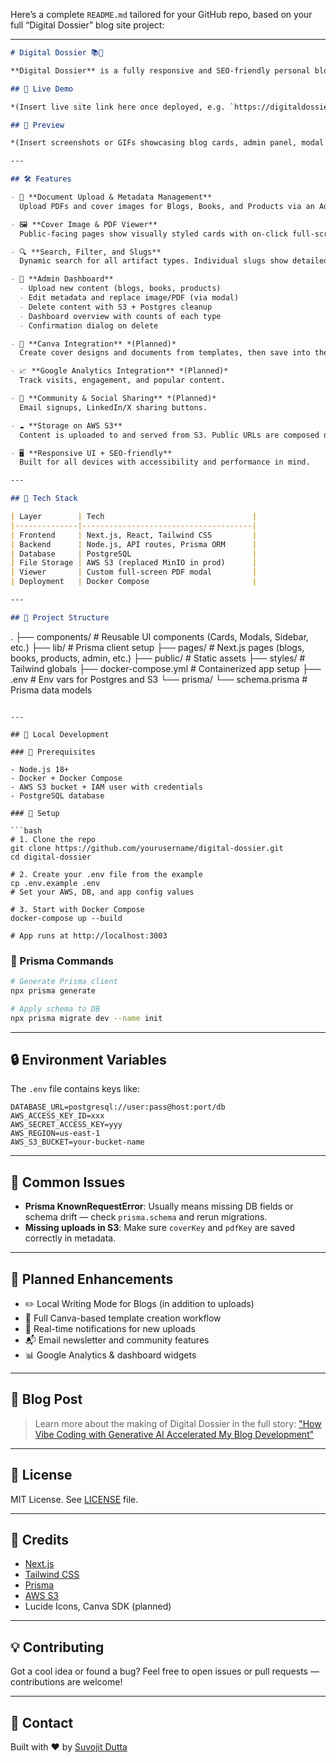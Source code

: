 Here’s a complete `README.md` tailored for your GitHub repo, based on your full “Digital Dossier” blog site project:

---

```markdown
# Digital Dossier 📚📝

**Digital Dossier** is a fully responsive and SEO-friendly personal blog and content hub built using **Next.js**, **Tailwind CSS**, **Prisma**, **PostgreSQL**, and **AWS S3**. It supports uploading and viewing **blogs**, **books**, and **product documents**, with cover images, PDF viewing/downloading, and admin-level content management.

## 🚀 Live Demo

*(Insert live site link here once deployed, e.g. `https://digitaldossier.com`)*

## 📸 Preview

*(Insert screenshots or GIFs showcasing blog cards, admin panel, modal forms, and PDF viewer)*

---

## 🛠️ Features

- 🧾 **Document Upload & Metadata Management**  
  Upload PDFs and cover images for Blogs, Books, and Products via an Admin panel.

- 🖼️ **Cover Image & PDF Viewer**  
  Public-facing pages show visually styled cards with on-click full-screen PDF viewing and download support.

- 🔍 **Search, Filter, and Slugs**  
  Dynamic search for all artifact types. Individual slugs show detailed views (`/blogs/[slug]`, etc.).

- 🧰 **Admin Dashboard**
  - Upload new content (blogs, books, products)
  - Edit metadata and replace image/PDF (via modal)
  - Delete content with S3 + Postgres cleanup
  - Dashboard overview with counts of each type
  - Confirmation dialog on delete

- 🎨 **Canva Integration** *(Planned)*  
  Create cover designs and documents from templates, then save into the platform.

- 📈 **Google Analytics Integration** *(Planned)*  
  Track visits, engagement, and popular content.

- 📣 **Community & Social Sharing** *(Planned)*  
  Email signups, LinkedIn/X sharing buttons.

- ☁️ **Storage on AWS S3**  
  Content is uploaded to and served from S3. Public URLs are composed dynamically.

- 🖥️ **Responsive UI + SEO-friendly**  
  Built for all devices with accessibility and performance in mind.

---

## 🧩 Tech Stack

| Layer        | Tech                                 |
|--------------|--------------------------------------|
| Frontend     | Next.js, React, Tailwind CSS         |
| Backend      | Node.js, API routes, Prisma ORM      |
| Database     | PostgreSQL                           |
| File Storage | AWS S3 (replaced MinIO in prod)      |
| Viewer       | Custom full-screen PDF modal         |
| Deployment   | Docker Compose                       |

---

## 📁 Project Structure

```

.
├── components/         # Reusable UI components (Cards, Modals, Sidebar, etc.)
├── lib/                # Prisma client setup
├── pages/              # Next.js pages (blogs, books, products, admin, etc.)
├── public/             # Static assets
├── styles/             # Tailwind globals
├── docker-compose.yml  # Containerized app setup
├── .env                # Env vars for Postgres and S3
└── prisma/
└── schema.prisma   # Prisma data models

````

---

## 🧪 Local Development

### 🧰 Prerequisites

- Node.js 18+
- Docker + Docker Compose
- AWS S3 bucket + IAM user with credentials
- PostgreSQL database

### 🏁 Setup

```bash
# 1. Clone the repo
git clone https://github.com/yourusername/digital-dossier.git
cd digital-dossier

# 2. Create your .env file from the example
cp .env.example .env
# Set your AWS, DB, and app config values

# 3. Start with Docker Compose
docker-compose up --build

# App runs at http://localhost:3003
````

### 🔄 Prisma Commands

```bash
# Generate Prisma client
npx prisma generate

# Apply schema to DB
npx prisma migrate dev --name init
```

---

## 🔒 Environment Variables

The `.env` file contains keys like:

```env
DATABASE_URL=postgresql://user:pass@host:port/db
AWS_ACCESS_KEY_ID=xxx
AWS_SECRET_ACCESS_KEY=yyy
AWS_REGION=us-east-1
AWS_S3_BUCKET=your-bucket-name
```

---

## 🐛 Common Issues

* **Prisma KnownRequestError**: Usually means missing DB fields or schema drift — check `prisma.schema` and rerun migrations.
* **Missing uploads in S3**: Make sure `coverKey` and `pdfKey` are saved correctly in metadata.

---

## 📌 Planned Enhancements

* ✏️ Local Writing Mode for Blogs (in addition to uploads)
* 🎨 Full Canva-based template creation workflow
* 🔔 Real-time notifications for new uploads
* 📬 Email newsletter and community features
* 📊 Google Analytics & dashboard widgets

---

## 📖 Blog Post

> Learn more about the making of Digital Dossier in the full story:
> ["How Vibe Coding with Generative AI Accelerated My Blog Development"](https://digitaldossier.com/blog/vibe-coding-ai)

---

## 📂 License

MIT License. See [LICENSE](LICENSE) file.

---

## 🙌 Credits

* [Next.js](https://nextjs.org/)
* [Tailwind CSS](https://tailwindcss.com/)
* [Prisma](https://www.prisma.io/)
* [AWS S3](https://aws.amazon.com/s3/)
* Lucide Icons, Canva SDK (planned)

---

## 💡 Contributing

Got a cool idea or found a bug?
Feel free to open issues or pull requests — contributions are welcome!

---

## 🔗 Contact

Built with ❤️ by [Suvojit Dutta](https://www.linkedin.com/in/suvojit-dutta/)


